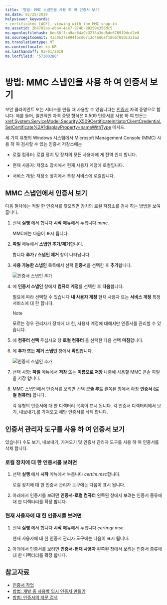```yaml
---
title: '방법: MMC 스냅인을 사용 하 여 인증서 보기'
ms.date: 02/25/2019
helpviewer_keywords:
- certificates [WCF], viewing with the MMC snap-in
ms.assetid: 2b8782aa-ebb4-4ee7-974b-90299e356dc5
ms.openlocfilehash: 6ec86ffca9ae84a9c3276a3dd6de676919dcd2e0
ms.sourcegitcommit: 41c0637e894fbcd0713d46d6ef1866f08dc321a2
ms.translationtype: MT
ms.contentlocale: ko-KR
ms.lasthandoff: 03/01/2019
ms.locfileid: "57200288"
---
```

# <a name="how-to-view-certificates-with-the-mmc-snap-in"></a>방법: MMC 스냅인을 사용 하 여 인증서 보기
보안 클라이언트 또는 서비스를 만들 때 사용할 수 있습니다는 [인증서](working-with-certificates.md) 자격 증명으로 합니다. 예를 들어, 일반적인 자격 증명 형식은 X.509 인증서를 사용 하 여 만든는 <xref:System.ServiceModel.Security.X509CertificateInitiatorClientCredential.SetCertificate%2A?displayProperty=nameWithType> 메서드. 

세 가지 유형의 Windows 시스템에서 Microsoft Management Console (MMC) 사용 하 여 검사할 수 있는 인증서 저장소에는

- 로컬 컴퓨터: 로컬 장치 및 장치의 모든 사용자에 게 전역 인지 합니다.

- 현재 사용자: 저장소 장치에서 현재 사용자 계정에 로컬입니다.

- 서비스 계정: 저장소 장치에서 특정 서비스에 로컬입니다.

  
## <a name="view-certificates-in-the-mmc-snap-in"></a>MMC 스냅인에서 인증서 보기 

다음 절차에는 적절 한 인증서를 찾으려면 장치의 로컬 저장소를 검사 하는 방법을 보여 줍니다. 
  
1. 선택 **실행** 에서 합니다 **시작** 메뉴에서 누릅니다 *mmc*. 

    MMC에는 다음이 표시 됩니다. 
  
2. **파일** 메뉴에서 **스냅인 추가/제거**합니다. 
    
    합니다 **추가 / 스냅인 제거** 창이 나타납니다.
  
3. **사용 가능한 스냅인** 목록에서 선택 **인증서**을 선택한 후 **추가**합니다.  

    ![인증서 스냅인 추가](./media/mmc-add-certificate-snap-in.png)
  
4. 에 **인증서 스냅인** 창에서 **컴퓨터 계정**를 선택한 후 **다음**합니다. 
  
    필요에 따라 선택할 수 있습니다 **내 사용자 계정** 현재 사용자 또는 **서비스 계정** 특정 서비스에 대 한 합니다. 

    > [!NOTE]
    > 모르는 경우 관리자가 장치에 대 한, 사용자 계정에 대해서만 인증서를 관리할 수 있습니다.
  
5. 에 **컴퓨터 선택** 두십시오 창 **로컬 컴퓨터** 을 선택한 다음 선택 **마침**합니다.  
  
6. 에 **추가 또는 제거 스냅인** 창에서 **확인**합니다.  
  
    ![인증서 스냅인 추가](./media/mmc-certificate-snap-in-selected.png)

7. 선택 사항: **파일** 메뉴에서 **저장** 또는 **이름으로 저장** 나중에 사용할 MMC 콘솔 파일을 저장 합니다.  

8. MMC 스냅인에서 인증서를 보려면 선택 **콘솔 루트** 왼쪽된 창에서 확장 **인증서 (로컬 컴퓨터)** 합니다.

    각 유형의 인증서에 대 한 디렉터리 목록이 표시 됩니다. 각 인증서 디렉터리에서 보기, 내보내기,를 가져오고 해당 인증서를 삭제 합니다.
  

## <a name="view-certificates-with-the-certificate-manager-tool"></a>인증서 관리자 도구를 사용 하 여 인증서 보기

있습니다 수도 보기, 내보내기, 가져오기 및 인증서 관리자 도구를 사용 하 여 인증서를 삭제 합니다.

### <a name="to-view-certificates-for-the-local-device"></a>로컬 장치에 대 한 인증서를 보려면

1. 선택 **실행** 에서 **시작** 메뉴에서 누릅니다 *certlm.msc*합니다. 

    로컬 장치에 대 한 인증서 관리자 도구에는 다음이 표시 됩니다. 
  
2. 아래에서 인증서를 보려면 **인증서-로컬 컴퓨터** 왼쪽된 창에서 보려는 인증서 종류에 대 한 디렉터리를 확장 합니다.

### <a name="to-view-certificates-for-the-current-user"></a>현재 사용자에 대 한 인증서를 보려면

1. 선택 **실행** 에서 합니다 **시작** 메뉴에서 누릅니다 *certmgr.msc*. 

    현재 사용자에 대 한 인증서 관리자 도구에는 다음이 표시 됩니다. 
  
2. 아래에서 인증서를 보려면 **인증서-현재 사용자** 왼쪽된 창에서 보려는 인증서 종류에 대 한 디렉터리를 확장 합니다.

  
## <a name="see-also"></a>참고자료
- [인증서 작업](working-with-certificates.md)
- [방법: 개발 중 사용할 임시 인증서 만들기](how-to-create-temporary-certificates-for-use-during-development.md)
- [방법: 인증서의 지문 검색](how-to-retrieve-the-thumbprint-of-a-certificate.md)

